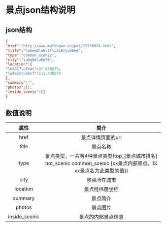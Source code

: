 #  景点json结构说明  
## json结构   

```json
{
"href":"http://www.mafengwo.cn/poi/71736924.html",
"title":"\u6ee8\u6c5f\u516c\u56ed",
"type":"common_scenic",
"city":"\u5a04\u5e95",
"location":{
"\u5317\u7eac":27.678579,
"\u4e1c\u7ecf":111.438244
},
"summary":"",
"photos":[],
"inside_scenic":[]
}
```   

## 数值说明  

| 属性 | 简介 |
| :---: | :---: |
|href|景点详情页面的url|
|title|景点名称|
|type|景点类型，一共有4种景点类型(top_[景点城市排名]  hot_scenic  common_scenic  [xx景点内部景点，以xx景点名为此类型的值])|
|city|景点所在城市|
|location|景点经纬度坐标|
|summary|景点简介|
|photos|景点图片|
|inside_scenic|景点的内部景点信息|

